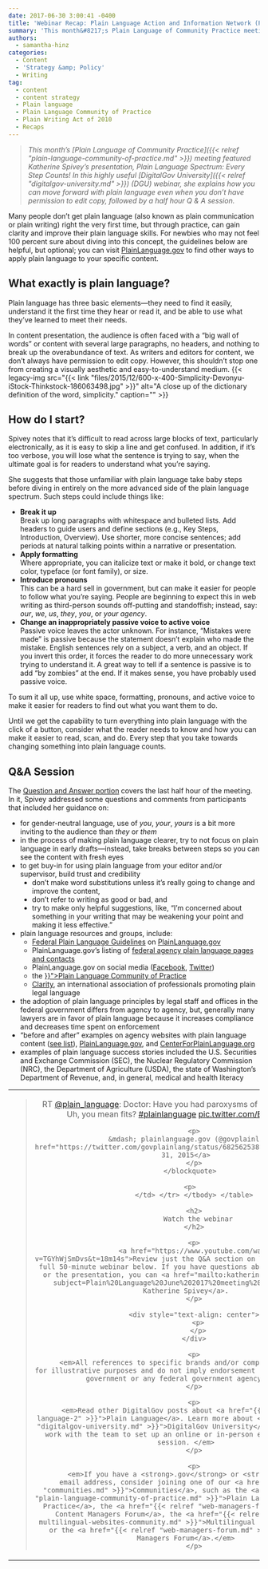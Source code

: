 ```yaml
---
date: 2017-06-30 3:00:41 -0400
title: 'Webinar Recap: Plain Language Action and Information Network (PLAIN) June Meeting'
summary: 'This month&#8217;s Plain Language of Community Practice meeting featured Katherine Spivey&#8217;s presentation, Plain Language Spectrum: Every Step Counts! In this highly useful DigitalGov University (DGU) webinar, she explains how you can move forward with plain language even when you don&#8217;t have permission to edit copy, followed by a half hour Q & A session. Many'
authors:
  - samantha-hinz
categories:
  - Content
  - 'Strategy &amp; Policy'
  - Writing
tag:
  - content
  - content strategy
  - Plain language
  - Plain Language Community of Practice
  - Plain Writing Act of 2010
  - Recaps
---
```


> _This month&#8217;s [Plain Language of Community Practice]({{< relref "plain-language-community-of-practice.md" >}}) meeting featured Katherine Spivey&#8217;s presentation, Plain Language Spectrum: Every Step Counts! In this highly useful [DigitalGov University]({{< relref "digitalgov-university.md" >}}) (DGU) webinar, she explains how you can move forward with plain language even when you don&#8217;t have permission to edit copy, followed by a half hour Q & A session._

Many people don&#8217;t get plain language (also known as plain communication or plain writing) right the very first time, but through practice, can gain clarity and improve their plain language skills. For newbies who may not feel 100 percent sure about diving into this concept, the guidelines below are helpful, but optional; you can visit [PlainLanguage.gov](http://www.plainlanguage.gov/) to find other ways to apply plain language to your specific content.

## What exactly is plain language?

Plain language has three basic elements—they need to find it easily, understand it the first time they hear or read it, and be able to use what they&#8217;ve learned to meet their needs.

In content presentation, the audience is often faced with a &#8220;big wall of words&#8221; or content with several large paragraphs, no headers, and nothing to break up the overabundance of text. As writers and editors for content, we don&#8217;t always have permission to edit copy. However, this shouldn&#8217;t stop one from creating a visually aesthetic and easy-to-understand medium. {{< legacy-img src="{{< link "files/2015/12/600-x-400-Simplicity-Devonyu-iStock-Thinkstock-186063498.jpg" >}}" alt="A close up of the dictionary definition of the word, simplicity." caption="" >}}

## How do I start?

Spivey notes that it&#8217;s difficult to read across large blocks of text, particularly electronically, as it is easy to skip a line and get confused. In addition, if it&#8217;s too verbose, you will lose what the sentence is trying to say, when the ultimate goal is for readers to understand what you&#8217;re saying.

She suggests that those unfamiliar with plain language take baby steps before diving in entirely on the more advanced side of the plain language spectrum. Such steps could include things like:

<ul style="list-style-type: disc">
  <li>
    <strong>Break it up</strong><br /> Break up long paragraphs with whitespace and bulleted lists. Add headers to guide users and define sections (e.g., Key Steps, Introduction, Overview). Use shorter, more concise sentences; add periods at natural talking points within a narrative or presentation.
  </li>
  <li>
    <strong>Apply formatting</strong><br /> Where appropriate, you can italicize text or make it bold, or change text color, typeface (or font family), or size.
  </li>
  <li>
    <strong>Introduce pronouns</strong><br /> This can be a hard sell in government, but can make it easier for people to follow what you&#8217;re saying. People are beginning to expect this in web writing as third-person sounds off-putting and standoffish; instead, say: <i>our</i>, <i>we</i>, <i>us</i>, <i>they</i>, <i>you</i>, or <i>your agency</i>.
  </li>
  <li>
    <strong>Change an inappropriately passive voice to active voice</strong><br /> Passive voice leaves the actor unknown. For instance, &#8220;Mistakes were made&#8221; is passive because the statement doesn&#8217;t explain who made the mistake. English sentences rely on a subject, a verb, and an object. If you invert this order, it forces the reader to do more unnecessary work trying to understand it. A great way to tell if a sentence is passive is to add &#8220;by zombies&#8221; at the end. If it makes sense, you have probably used passive voice.
  </li>
</ul>

To sum it all up, use white space, formatting, pronouns, and active voice to make it easier for readers to find out what you want them to do.

Until we get the capability to turn everything into plain language with the click of a button, consider what the reader needs to know and how you can make it easier to read, scan, and do. Every step that you take towards changing something into plain language counts.

## Q&A Session

The [Question and Answer portion](https://www.youtube.com/watch?v=TGYhWjSmDvs&t=18m14s) covers the last half hour of the meeting. In it, Spivey addressed some questions and comments from participants that included her guidance on:

<ul style="list-style-type: disc">
  <li>
    for gender-neutral language, use of <em>you</em>, <em>your</em>, <em>yours</em> is a bit more inviting to the audience than <em>they</em> or <em>them</em>
  </li>
  <li>
    in the process of making plain language clearer, try to not focus on plain language in early drafts—instead, take breaks between steps so you can see the content with fresh eyes
  </li>
  <li>
    to get buy-in for using plain language from your editor and/or supervisor, build trust and credibility <ul style="list-style-type: disc">
      <li>
        don’t make word substitutions unless it’s really going to change and improve the content,
      </li>
      <li>
        don’t refer to writing as good or bad, and
      </li>
      <li>
        try to make only helpful suggestions, like, &#8220;I’m concerned about something in your writing that may be weakening your point and making it less effective.&#8221;
      </li>
    </ul>
  </li>

  <li>
    plain language resources and groups, include: <ul>
      <li>
        <a href="http://www.plainlanguage.gov/howto/guidelines/FederalPLGuidelines/">Federal Plain Language Guidelines</a> on <a href="http://www.plainlanguage.gov/">PlainLanguage.gov</a>
      </li>
      <li>
        PlainLanguage.gov&#8217;s listing of <a href="http://www.plainlanguage.gov/plLaw/fedGovt/">federal agency plain language pages and contacts</a>
      </li>
      <li>
        PlainLanguage.gov on social media (<a href="https://www.facebook.com/plainlanguagegov-174397429237337/">Facebook</a>, <a href="https://twitter.com/govplainlang">Twitter</a>)
      </li>
      <li>
        the <a href="{{< relref "plain-language-community-of-practice.md" >}}">Plain Language Community of Practice</a>
      </li>
      <li>
        <a href="http://www.clarity-international.net/">Clarity</a>, an international association of professionals promoting plain legal language
      </li>
    </ul>
  </li>

  <li>
    the adoption of plain language principles by legal staff and offices in the federal government differs from agency to agency, but, generally many lawyers are in favor of plain language because it increases compliance and decreases time spent on enforcement
  </li>
  <li>
    &#8220;before and after&#8221; examples on agency websites with plain language content (<a href="http://www.plainlanguage.gov/plLaw/fedGovt/">see list</a>), <a href="http://www.plainlanguage.gov/">PlainLanguage.gov</a>, and <a href="http://www.centerforplainlanguage.org">CenterForPlainLanguage.org</a>
  </li>
  <li>
    examples of plain language success stories included the U.S. Securities and Exchange Commission (SEC), the Nuclear Regulatory Commission (NRC), the Department of Agriculture (USDA), the state of Washington’s Department of Revenue, and, in general, medical and health literacy
  </li>
</ul>

<table style="border: 0;border-style: hidden;margin-left: auto;margin-right: auto">
  <tr>
    <td style="vertical-align: top;text-align: center">
      <blockquote class="twitter-tweet" data-width="500">
        <p lang="en" dir="ltr">
          RT <a href="https://twitter.com/plain_language">@plain_language</a>: Doctor: Have you had paroxysms of coughing? Patient: Uh, you mean fits? <a href="https://twitter.com/hashtag/plainlanguage?src=hash">#plainlanguage</a> <a href="https://t.co/Byiav6BdGN">pic.twitter.com/Byiav6BdGN</a>
        </p>

        <p>
          &mdash; plainlanguage.gov (@govplainlang) <a href="https://twitter.com/govplainlang/status/682562538849087488">December 31, 2015</a>
        </p>
      </blockquote>

      <p>
        </td> </tr> </tbody> </table>

        <h2>
          Watch the webinar
        </h2>

        <p>
          <a href="https://www.youtube.com/watch?v=TGYhWjSmDvs&t=18m14s">Review just the Q&A section on YouTube</a>, or the full 50-minute webinar below. If you have questions about plain language or the presentation, you can <a href="mailto:katherine.spivey@gsa.gov?subject=Plain%20Language%20June%202017%20meeting%20webinar">email Katherine Spivey</a>.
        </p>

        <div style="text-align: center">
          <p>
          </p>
        </div>

        <p>
          <em>All references to specific brands and/or companies are used only for illustrative purposes and do not imply endorsement by the U.S. federal government or any federal government agency.</em>
        </p>

        <p>
          <em>Read other DigitalGov posts about <a href="{{< link "tag/plain-language-2" >}}">Plain Language</a>. Learn more about <a href="{{< relref "digitalgov-university.md" >}}">DigitalGov University</a> and how you can work with the team to set up an online or in-person event or training session. </em>
        </p>

        <p>
          <em>If you have a <strong>.gov</strong> or <strong>.mil</strong> email address, consider joining one of our <a href="{{< relref "communities.md" >}}">Communities</a>, such as the <a href="{{< relref "plain-language-community-of-practice.md" >}}">Plain Language Community of Practice</a>, the <a href="{{< relref "web-managers-forum.md" >}}">Web Content Managers Forum</a>, the <a href="{{< relref "government-multilingual-websites-community.md" >}}">Multilingual Digital Group</a>, or the <a href="{{< relref "web-managers-forum.md" >}}">Web Content Managers Forum</a>.</em>
        </p>
